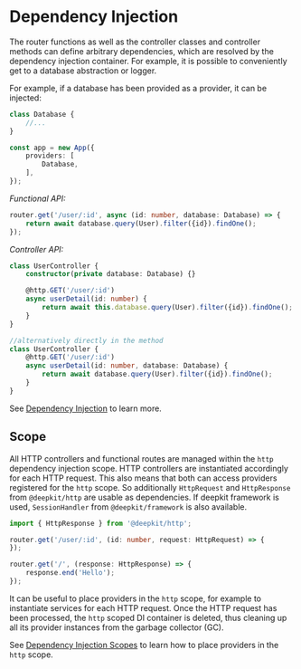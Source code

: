 # Dependency Injection

The router functions as well as the controller classes and controller methods can define arbitrary dependencies, which are resolved by the dependency injection container. For example, it is possible to conveniently get to a database abstraction or logger.

For example, if a database has been provided as a provider, it can be injected:

```typescript
class Database {
    //...
}

const app = new App({
    providers: [
        Database,
    ],
});
```

_Functional API:_

```typescript
router.get('/user/:id', async (id: number, database: Database) => {
    return await database.query(User).filter({id}).findOne();
});
```

_Controller API:_

```typescript
class UserController {
    constructor(private database: Database) {}

    @http.GET('/user/:id')
    async userDetail(id: number) {
        return await this.database.query(User).filter({id}).findOne();
    }
}

//alternatively directly in the method
class UserController {
    @http.GET('/user/:id')
    async userDetail(id: number, database: Database) {
        return await database.query(User).filter({id}).findOne();
    }
}
```

See [Dependency Injection](dependency-injection) to learn more.

## Scope

All HTTP controllers and functional routes are managed within the `http` dependency injection scope. HTTP controllers are instantiated accordingly for each HTTP request. This also means that both can access providers registered for the `http` scope. So additionally `HttpRequest` and `HttpResponse` from `@deepkit/http` are usable as dependencies. If deepkit framework is used, `SessionHandler` from `@deepkit/framework` is also available.

```typescript
import { HttpResponse } from '@deepkit/http';

router.get('/user/:id', (id: number, request: HttpRequest) => {
});

router.get('/', (response: HttpResponse) => {
    response.end('Hello');
});
```

It can be useful to place providers in the `http` scope, for example to instantiate services for each HTTP request. Once the HTTP request has been processed, the `http` scoped DI container is deleted, thus cleaning up all its provider instances from the garbage collector (GC).

See [Dependency Injection Scopes](dependency-injection.md#di-scopes) to learn how to place providers in the `http` scope.
